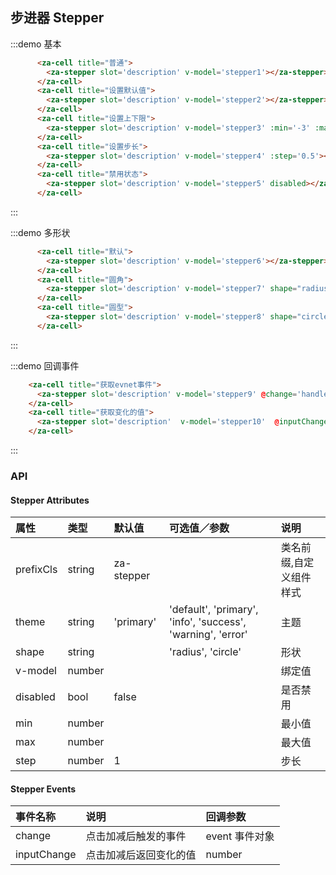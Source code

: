 <script>
export default {
  data() {
    return {
      stepper1: 0,
      stepper2: 2,
      stepper3: 0,
      stepper4: 0,
      stepper5: 0,
      stepper6: 0,
      stepper7: 0,
      stepper8: 0,
      stepper9: 0,
      stepper10: 0,
    }
  },
  methods: {
    handleChange(event) {
      console.log(event);
    },
    handleInputChange(v) {
      console.log(v);
    }
  },
};
</script>

## 步进器 Stepper

:::demo 基本
```html
      <za-cell title="普通">
        <za-stepper slot='description' v-model='stepper1'></za-stepper>
      </za-cell>
      <za-cell title="设置默认值">
        <za-stepper slot='description' v-model='stepper2'></za-stepper>
      </za-cell>
      <za-cell title="设置上下限">
        <za-stepper slot='description' v-model='stepper3' :min='-3' :max='3'></za-stepper>
      </za-cell>
      <za-cell title="设置步长">
        <za-stepper slot='description' v-model='stepper4' :step='0.5'></za-stepper>
      </za-cell>
      <za-cell title="禁用状态">
        <za-stepper slot='description' v-model='stepper5' disabled></za-stepper>
      </za-cell>
```
:::

:::demo 多形状
```html
      <za-cell title="默认">
        <za-stepper slot='description' v-model='stepper6'></za-stepper>
      </za-cell>
      <za-cell title="圆角">
        <za-stepper slot='description' v-model='stepper7' shape="radius"></za-stepper>
      </za-cell>
      <za-cell title="圆型">
        <za-stepper slot='description' v-model='stepper8' shape="circle"></za-stepper>
      </za-cell>
```
:::

:::demo 回调事件
```html
    <za-cell title="获取evnet事件">
      <za-stepper slot='description' v-model='stepper9' @change='handleChange'></za-stepper>
    </za-cell>
    <za-cell title="获取变化的值">
      <za-stepper slot='description'  v-model='stepper10'  @inputChange='handleInputChange'></za-stepper>
    </za-cell>
```
:::


### API

#### Stepper Attributes

| 属性 | 类型 | 默认值 | 可选值／参数 | 说明 |
| :--- | :--- | :--- | :--- | :--- |
| prefixCls | string | za-stepper | | 类名前缀,自定义组件样式 |
| theme | string | 'primary' | 'default', 'primary', 'info', 'success', 'warning', 'error' | 主题 |
| shape | string | | 'radius', 'circle' | 形状 |
| v-model | number | | | 绑定值 |
| disabled | bool | false | | 是否禁用 |
| min | number | | | 最小值 |
| max | number | | | 最大值 |
| step | number | 1 | | 步长 |

#### Stepper Events
| 事件名称 | 说明 | 回调参数 |
| :--- | :--- | :--- |
| change | 点击加减后触发的事件 | event 事件对象 |
| inputChange | 点击加减后返回变化的值 | number |
